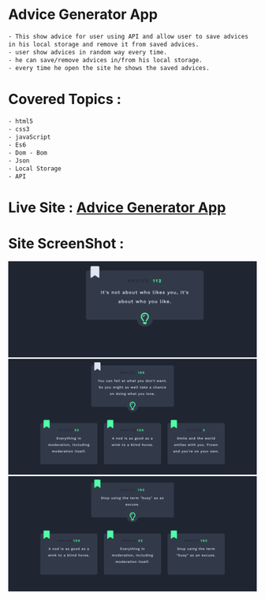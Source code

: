 # Advice Generator App
    - This show advice for user using API and allow user to save advices in his local storage and remove it from saved advices.
    - user show advices in random way every time.
    - he can save/remove advices in/from his local storage.
    - every time he open the site he shows the saved advices.

# Covered Topics :
    - html5
    - css3
    - javaScript
    - Es6
    - Dom - Bom 
    - Json 
    - Local Storage 
    - API

# Live Site : [Advice Generator App](https://ahmedsaa3d.github.io/AdvicegeneratorApp/)
  
# Site ScreenShot :
![](Advice-Generator-App-Desgin-1.png)
![](Advice-Generator-App-Design-2.png)
![](Advice-Generator-App-Design-3.png)
